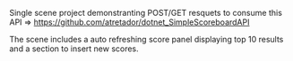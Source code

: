 Single scene project demonstranting POST/GET resquets to consume this API => https://github.com/atretador/dotnet_SimpleScoreboardAPI


The scene includes a auto refreshing score panel displaying top 10 results and a section to insert new scores.
